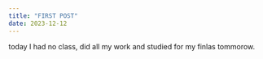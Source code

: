 ```yaml
---
title: "FIRST POST"
date: 2023-12-12
---
```


today I had no class, did all my work and studied for my finlas tommorow.
